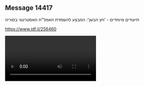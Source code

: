 ## Message 14417

תיעודים מיוחדים - 'חץ הבשן':
המבצע להשמדת האמל"ח האסטרטגי בסוריה


https://www.idf.il/256460

![Video](14417/14417_media.mp4)
